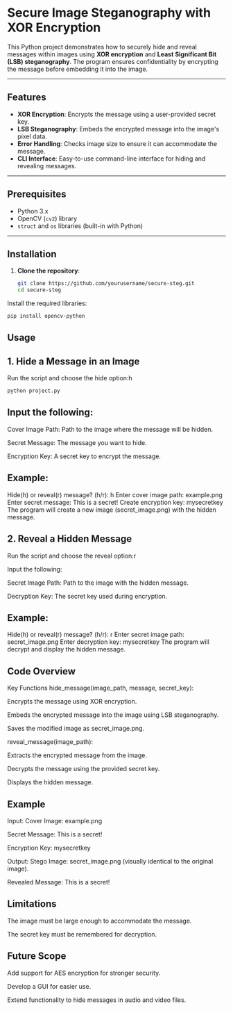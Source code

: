 # Secure Image Steganography with XOR Encryption

This Python project demonstrates how to securely hide and reveal messages within images using **XOR encryption** and **Least Significant Bit (LSB) steganography**. The program ensures confidentiality by encrypting the message before embedding it into the image.

---

## Features
- **XOR Encryption**: Encrypts the message using a user-provided secret key.
- **LSB Steganography**: Embeds the encrypted message into the image's pixel data.
- **Error Handling**: Checks image size to ensure it can accommodate the message.
- **CLI Interface**: Easy-to-use command-line interface for hiding and revealing messages.

---

## Prerequisites
- Python 3.x
- OpenCV (`cv2`) library
- `struct` and `os` libraries (built-in with Python)

---

## Installation
1. **Clone the repository**:
   ```bash
   git clone https://github.com/yourusername/secure-steg.git
   cd secure-steg
Install the required libraries:

```bash
pip install opencv-python
```
## Usage
## 1. Hide a Message in an Image
Run the script and choose the hide option:h
```bash
python project.py
```
## Input the following:

Cover Image Path: Path to the image where the message will be hidden.

Secret Message: The message you want to hide.

Encryption Key: A secret key to encrypt the message.

## Example:
Hide(h) or reveal(r) message? (h/r): h
Enter cover image path: example.png
Enter secret message: This is a secret!
Create encryption key: mysecretkey
The program will create a new image (secret_image.png) with the hidden message.

## 2. Reveal a Hidden Message
Run the script and choose the reveal option:r

Input the following:

Secret Image Path: Path to the image with the hidden message.

Decryption Key: The secret key used during encryption.

## Example:

Hide(h) or reveal(r) message? (h/r): r
Enter secret image path: secret_image.png
Enter decryption key: mysecretkey
The program will decrypt and display the hidden message.

## Code Overview
Key Functions
hide_message(image_path, message, secret_key):

Encrypts the message using XOR encryption.

Embeds the encrypted message into the image using LSB steganography.

Saves the modified image as secret_image.png.

reveal_message(image_path):

Extracts the encrypted message from the image.

Decrypts the message using the provided secret key.

Displays the hidden message.

## Example
Input:
Cover Image: example.png

Secret Message: This is a secret!

Encryption Key: mysecretkey

Output:
Stego Image: secret_image.png (visually identical to the original image).

Revealed Message: This is a secret!

## Limitations
The image must be large enough to accommodate the message.

The secret key must be remembered for decryption.

## Future Scope
Add support for AES encryption for stronger security.

Develop a GUI for easier use.

Extend functionality to hide messages in audio and video files.
